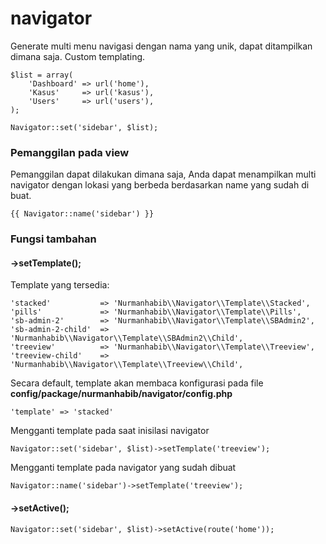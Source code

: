 navigator
=========

Generate multi menu navigasi dengan nama yang unik, dapat ditampilkan dimana saja. Custom templating.

    $list = array(
        'Dashboard' => url('home'),
        'Kasus'     => url('kasus'),
        'Users'     => url('users'),
    );

    Navigator::set('sidebar', $list);

### Pemanggilan pada view
Pemanggilan dapat dilakukan dimana saja, Anda dapat menampilkan multi navigator dengan lokasi yang berbeda berdasarkan name yang sudah di buat.

    {{ Navigator::name('sidebar') }}

### Fungsi tambahan
#### ->setTemplate();
Template yang tersedia:

    'stacked'           => 'Nurmanhabib\\Navigator\\Template\\Stacked',
    'pills'             => 'Nurmanhabib\\Navigator\\Template\\Pills',
    'sb-admin-2'        => 'Nurmanhabib\\Navigator\\Template\\SBAdmin2',
    'sb-admin-2-child'  => 'Nurmanhabib\\Navigator\\Template\\SBAdmin2\\Child',
    'treeview'          => 'Nurmanhabib\\Navigator\\Template\\Treeview',
    'treeview-child'    => 'Nurmanhabib\\Navigator\\Template\\Treeview\\Child',
    
Secara default, template akan membaca konfigurasi pada file **config/package/nurmanhabib/navigator/config.php**

    'template' => 'stacked'
    
Mengganti template pada saat inisilasi navigator

    Navigator::set('sidebar', $list)->setTemplate('treeview');
    
Mengganti template pada navigator yang sudah dibuat

    Navigator::name('sidebar')->setTemplate('treeview');

#### ->setActive();

    Navigator::set('sidebar', $list)->setActive(route('home'));